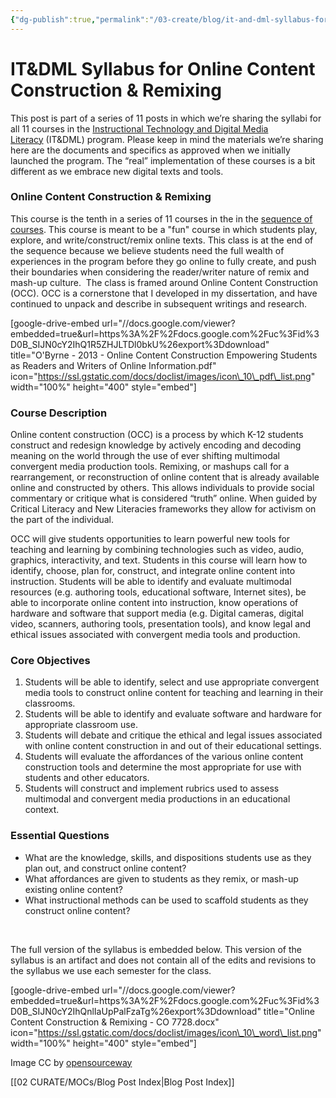 ```yaml
---
{"dg-publish":true,"permalink":"/03-create/blog/it-and-dml-syllabus-for-online-content-construction-and-remixing/","title":"IT&DML Syllabus for Online Content Construction & Remixing","tags":["itdml","online-content-construction"]}
---
```


# IT&DML Syllabus for Online Content Construction & Remixing

This post is part of a series of 11 posts in which we’re sharing the syllabi for all 11 courses in the [Instructional Technology and Digital Media Literacy](http://www.newhaven.edu/4486/academic-programs/graduate-programs/instructional-technologies/) (IT&DML) program. Please keep in mind the materials we’re sharing here are the documents and specifics as approved when we initially launched the program. The “real” implementation of these courses is a bit different as we embrace new digital texts and tools.

### Online Content Construction & Remixing

This course is the tenth in a series of 11 courses in the in the [sequence of courses](http://wiobyrne.com/course-sequence-for-the-instructional-technology-digital-media-literacy-program/). This course is meant to be a "fun" course in which students play, explore, and write/construct/remix online texts. This class is at the end of the sequence because we believe students need the full wealth of experiences in the program before they go online to fully create, and push their boundaries when considering the reader/writer nature of remix and mash-up culture.  The class is framed around Online Content Construction (OCC). OCC is a cornerstone that I developed in my dissertation, and have continued to unpack and describe in subsequent writings and research.

\[google-drive-embed url="//docs.google.com/viewer?embedded=true&url=https%3A%2F%2Fdocs.google.com%2Fuc%3Fid%3D0B\_SIJN0cY2IhQ1R5ZHJLTDl0bkU%26export%3Ddownload" title="O'Byrne - 2013 - Online Content Construction Empowering Students as Readers and Writers of Online Information.pdf" icon="https://ssl.gstatic.com/docs/doclist/images/icon\_10\_pdf\_list.png" width="100%" height="400" style="embed"\]

### Course Description

Online content construction (OCC) is a process by which K-12 students construct and redesign knowledge by actively encoding and decoding meaning on the world through the use of ever shifting multimodal convergent media production tools. Remixing, or mashups call for a rearrangement, or reconstruction of online content that is already available online and constructed by others. This allows individuals to provide social commentary or critique what is considered “truth” online. When guided by Critical Literacy and New Literacies frameworks they allow for activism on the part of the individual.

OCC will give students opportunities to learn powerful new tools for teaching and learning by combining technologies such as video, audio, graphics, interactivity, and text. Students in this course will learn how to identify, choose, plan for, construct, and integrate online content into instruction. Students will be able to identify and evaluate multimodal resources (e.g. authoring tools, educational software, Internet sites), be able to incorporate online content into instruction, know operations of hardware and software that support media (e.g. Digital cameras, digital video, scanners, authoring tools, presentation tools), and know legal and ethical issues associated with convergent media tools and production.

### Core Objectives

1. Students will be able to identify, select and use appropriate convergent media tools to construct online content for teaching and learning in their classrooms.
2. Students will be able to identify and evaluate software and hardware for appropriate classroom use.
3. Students will debate and critique the ethical and legal issues associated with online content construction in and out of their educational settings.
4. Students will evaluate the affordances of the various online content construction tools and determine the most appropriate for use with students and other educators.
5. Students will construct and implement rubrics used to assess multimodal and convergent media productions in an educational context.

### Essential Questions

- What are the knowledge, skills, and dispositions students use as they plan out, and construct online content?
- What affordances are given to students as they remix, or mash-up existing online content?
- What instructional methods can be used to scaffold students as they construct online content?

 

The full version of the syllabus is embedded below. This version of the syllabus is an artifact and does not contain all of the edits and revisions to the syllabus we use each semester for the class.

\[google-drive-embed url="//docs.google.com/viewer?embedded=true&url=https%3A%2F%2Fdocs.google.com%2Fuc%3Fid%3D0B\_SIJN0cY2IhQnlIaUpPalFzaTg%26export%3Ddownload" title="Online Content Construction & Remixing - CO 7728.docx" icon="https://ssl.gstatic.com/docs/doclist/images/icon\_10\_word\_list.png" width="100%" height="400" style="embed"\]

Image CC by [opensourceway](https://www.flickr.com/photos/opensourceway/4581225583/in/set-72157628737045569)

[[02 CURATE/MOCs/Blog Post Index\|Blog Post Index]]